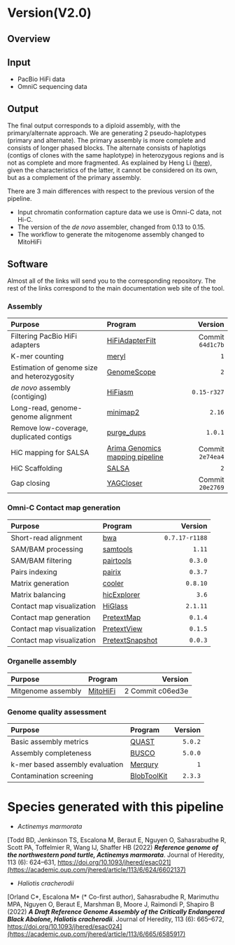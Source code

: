 # Version(V2.0)

## Overview

## Input
- PacBio HiFi data
- OmniC sequencing data

## Output

The final output corresponds to a diploid assembly, with the primary/alternate approach. 
We are generating 2 pseudo-haplotypes (primary and alternate). The primary assembly is more complete and consists of longer phased blocks. The alternate consists of haplotigs 
(contigs of clones with the same haplotype) in heterozygous regions and is not as complete and more fragmented.
As explained by Heng Li ([here](https://lh3.github.io/2021/04/17/concepts-in-phased-assemblies)), given the characteristics of the latter, it cannot be considered on its own, but as a complement of the primary 
assembly.

There are 3 main differences with respect to the previous version of the pipeline. 
- Input chromatin conformation capture data we use is Omni-C data, not Hi-C.
- The version of the *de novo* assembler, changed from 0.13 to 0.15.
- The workflow to generate the mitogenome assembly changed to MitoHiFi

## Software

Almost all of the links will send you to the corresponding repository. 
The rest of the links correspond to the main documentation web site of the tool.

### Assembly

| Purpose | Program | Version | 
|:-------|:---------|--------:|
| Filtering PacBio HiFi adapters |  [HiFiAdapterFilt](https://github.com/sheinasim/HiFiAdapterFilt) | Commit `64d1c7b` | 
| K-mer counting |  [meryl](https://github.com/marbl/meryl) | `1` | 
| Estimation of genome size and heterozygosity |  [GenomeScope](https://github.com/tbenavi1/genomescope2.0) | `2` |
| *de novo* assembly (contiging) |  [HiFiasm](https://github.com/chhylp123/hifiasm) |   `0.15-r327` |
| Long-read, genome-genome alignment |  [minimap2](https://github.com/lh3/minimap2) |  `2.16` | 
| Remove low-coverage, duplicated contigs | [purge_dups](https://github.com/dfguan/purge_dups) | `1.0.1` |
| HiC mapping for SALSA |  [Arima Genomics mapping pipeline](https://github.com/ArimaGenomics/mapping_pipeline) |  Commit `2e74ea4` | 
| HiC Scaffolding | [SALSA](https://github.com/marbl/SALSA) | `2` | 
| Gap closing |  [YAGCloser](https://github.com/merlyescalona/yagcloser) | Commit `20e2769` | 

### Omni-C Contact map generation

| Purpose | Program | Version | 
|:-------|:---------|--------:|
| Short-read alignment  | [bwa](https://github.com/lh3/bwa) | `0.7.17-r1188` |
| SAM/BAM processing |  [samtools](https://github.com/samtools/samtools) |  `1.11` | 
| SAM/BAM filtering | [pairtools](https://github.com/open2c/pairtools) | `0.3.0` | 
| Pairs indexing | [pairix](https://github.com/4dn-dcic/pairix) | `0.3.7` | 
| Matrix generation | [cooler](https://github.com/open2c/cooler) | `0.8.10` | 
| Matrix balancing | [hicExplorer](https://github.com/deeptools/HiCExplorer) | `3.6` | 
| Contact map visualization | [HiGlass](http://higlass.io/) | `2.1.11` | 
| Contact map generation | [PretextMap](https://github.com/wtsi-hpag/PretextMap) | `0.1.4` | 
| Contact map visualization | [PretextView](https://github.com/wtsi-hpag/PretextView) | `0.1.5` | 
| Contact map visualization | [PretextSnapshot](https://github.com/wtsi-hpag/PretextSnapshot) | `0.0.3` | 

### Organelle assembly

| Purpose | Program | Version | 
|:-------|:---------|--------:|
| Mitgenome assembly | [MitoHiFi](https://github.com/marcelauliano/MitoHiFi) |  2 Commit c06ed3e  | 

### Genome quality assessment

| Purpose | Program | Version | 
|:-------|:---------|--------:|
| Basic assembly metrics | [QUAST](https://github.com/ablab/quast) | `5.0.2` | 
| Assembly completeness | [BUSCO](https://busco.ezlab.org/) | `5.0.0` |
| k-mer based assembly evaluation | [Merqury](https://github.com/marbl/merqury) |  `1` | 
| Contamination screening | [BlobToolKit](https://github.com/blobtoolkit/blobtools2) | `2.3.3` |


# Species generated with this pipeline

- *Actinemys marmorata*

[Todd BD, Jenkinson TS, Escalona M, Beraut E, Nguyen O, Sahasrabudhe R, Scott PA, Toffelmier R, Wang IJ, Shaffer HB (2022) ***Reference genome of the northwestern pond turtle, Actinemys marmorata***. Journal of Heredity, 113 (6): 624–631, https://doi.org/10.1093/jhered/esac021](https://academic.oup.com/jhered/article/113/6/624/6602137)

- *Haliotis cracherodii*

[Orland C*, Escalona M* (* Co-first author), Sahasrabudhe R, Marimuthu MPA, Nguyen O, Beraut E, Marshman B, Moore J, Raimondi P, Shapiro B (2022) ***A Draft Reference Genome Assembly of the Critically Endangered Black Abalone, Haliotis cracherodii***. Journal of Heredity, 113 (6): 665–672, https://doi.org/10.1093/jhered/esac024](https://academic.oup.com/jhered/article/113/6/665/6585917)
